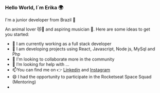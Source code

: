 ### Hello World, I´m Erika 🌍


I'm a junior developer from Brazil 🎯

An animal lover 😻🐶 and aspiring musician 🎸.
Here are some ideas to get you started:

- 🔭 I am currently working as a full stack developer
- 🌱 I am developing projects using React, Javascript, Node js, MySql and Php
- 👯 I'm looking to collaborate more in the community
- 🤔 I’m looking for help with ...
- 📫You can find me on 👉 [Linkedin](https://www.linkedin.com/in/erika-perciliano/) and [Instagram ](https://www.instagram.com/erikadeveloper/?hl=pt-br/)
- 😄 I had the opportunity to participate in the Rocketseat Space Squad (Mentoring)
- 

